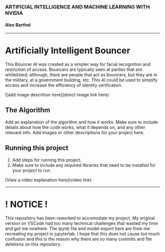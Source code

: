 ### ARTIFICIAL INTELLIGENCE AND MACHINE LEARNING WITH NVIDIA
#### Alex Barthel
---

# Artificially Intelligent Bouncer

This Bouncer AI was created as a simpler way for facial recognition and restriction of access. Bouncers are typically seen at parties that are whitelisted; although, there are people that act as bouncers, but they are in the military, at a government building, etc. This AI could be used to simplify access and increase the efficiency of identity verification.

![add image descrition here](direct image link here)

## The Algorithm

Add an explanation of the algorithm and how it works. Make sure to include details about how the code works, what it depends on, and any other relevant info. Add images or other descriptions for your project here. 

## Running this project

1. Add steps for running this project.
2. Make sure to include any required libraries that need to be installed for your project to run.

[View a video explanation here](video link)

---

# ! NOTICE !

This repository has been reworked to accomodate my project. My original version on VSCode had too many technical challenges that wasted my time and got me nowhere. The ipynb file and model export here are from me recreating my project in jupyterlab. I hope that this does not cause too much confusion and this is the reason why there are so many commits and file deletions on this repository.
